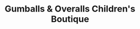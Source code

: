 ---
title: "Gumballs & Overalls Children's Boutique"
url: /grand-rapids/gumballs-and-overalls-childrens-boutique/
shop: clothes
---